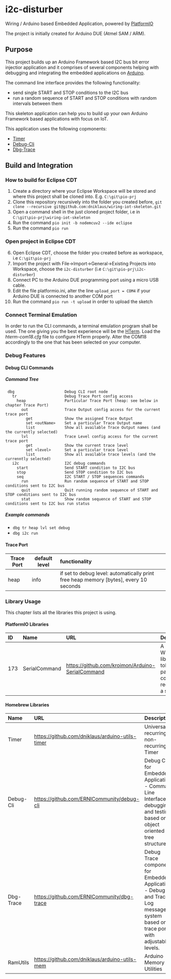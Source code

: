 # i2c-disturber
Wiring / Arduino based Embedded Application, powered by [PlatformIO](http://platformio.org "Cross-platform build system")

The project is initially created for Arduino DUE (Atmel SAM / ARM).

## Purpose
This project builds up an Arduino Framework based I2C bus bit error injectior application and it comprises of several components helping with debugging and integrating the embedded applications on [Arduino](http://arduino.cc).

The command line interface provides the following functionality:  

* send single START and STOP conditions to the I2C bus
* run a random sequence of START and STOP conditions with random intervals between them

This skeleton application can help you to build up your own Arduino Framework based applications with focus on IoT. 

This application uses the following copmonents:

* [Timer](https://github.com/dniklaus/arduino-utils-timer)
* [Debug-Cli](https://github.com/ERNICommunity/debug-cli)
* [Dbg-Trace](https://github.com/ERNICommunity/dbg-trace)

## Build and Integration
### How to build for Eclipse CDT
  1. Create a directory where your Eclipse Workspace will be stored and where this project shall be cloned into. E.g. `C:\git\pio-prj`
  2. Clone this repository recursively into the folder you created before, `git clone --recursive git@github.com:dniklaus/wiring-iot-skeleton.git`
  3. Open a command shell in the just cloned project folder, i.e in `C:\git\pio-prj\wiring-iot-skeleton`
  4. Run the command `pio init -b nodemcuv2 --ide eclipse`
  5. Run the command `pio run`

### Open project in Eclipse CDT
  6. Open Eclipse CDT, choose the folder you created before as workspace, i.e `C:\git\pio-prj`
  7. Import the project with File->Import->General->Existing Projects into Workspace, choose the `i2c-disturber` (i.e `C:\git\pio-prj\i2c-disturber`)
  8. Connect PC to the Arduino DUE programming port using a micro USB cable.
  9. Edit the file platformio.ini, alter the line `upload_port = COM4` if your Arduino DUE is connected to another COM port
 10. Run the command `pio run -t upload` in order to upload the sketch

### Connect Terminal Emulation
In order to run the CLI commands, a terminal emulation program shall be used. The one giving you the best experience will be the [HTerm](http://www.der-hammer.info/terminal/). 
Load the _hterm-com18.cfg_ file to configure HTerm properly. Alter the COM18 accordingly to the one that has been selected on your computer.

### Debug Features
#### Debug CLI Commands
##### Command Tree
     dbg                      Debug CLI root node
       tr                     Debug Trace Port config access
         heap                 Particular Trace Port (heap: see below in chapter Trace Port)
           out                Trace Output config access for the current trace port
             get              Show the assigned Trace Output
             set <outName>    Set a particular Trace Output name
             list             Show all available Trace Output names (and the currently selected)
           lvl                Trace Level config access for the current trace port
             get              Show the current trace level
             set <level>      Set a particular trace level
             list             Show all available trace levels (and the currenntly selected)
       i2c                    I2C debug commands 
         start                Send START condition to I2C bus
         stop                 Send STOP condition to I2C bus
         seq                  I2C START / STOP sequences commands
           run                Run random sequence of START and STOP conditions sent to I2C bus
           quit               Quit running random sequence of START and STOP conditions sent to I2C bus
           stat               Show random sequence of START and STOP conditions sent to I2C bus run status
           

##### Example commands
* `dbg tr heap lvl set debug`
* `dbg i2c run`


#### Trace Port
|Trace Port|default level|functionality|
|----------|-------------|:------------|
|heap|info|if set to debug level: automatically print free heap memory [bytes], every 10 seconds|

### Library Usage
This chapter lists all the libraries this project is using.

#### PlatformIO Libraries
|ID|Name|URL|Description|
|:--|:-------|:----------------|:-----------------------|
|173|SerialCommand|https://github.com/kroimon/Arduino-SerialCommand |A Wiring/Arduino library to tokenize and parse commands received over a serial port.|


#### Homebrew Libraries
|Name|URL|Description|
|:------|:---------------------|:-------------------------------|
|Timer|https://github.com/dniklaus/arduino-utils-timer |Universal recurring or non-recurring Timer|
|Debug-Cli|https://github.com/ERNICommunity/debug-cli |Debug CLI for Embedded Applications - Command Line  Interface for debugging and testing based on object oriented tree structure.|
|Dbg-Trace|https://github.com/ERNICommunity/dbg-trace |Debug Trace component for Embedded Applications - Debug and Trace Log message system based on trace ports with adjustable levels.|
|RamUtils|https://github.com/dniklaus/arduino-utils-mem |Arduino Memory Utilities|

